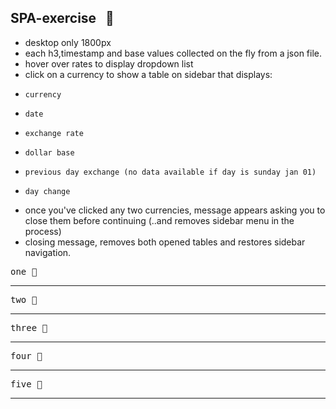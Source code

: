 SPA-exercise  &nbsp; :rocket:
--------

- desktop only 1800px
- each h3,timestamp and base values collected on the fly from a json file.
- hover over rates to display dropdown list
- click on a currency to show a table on sidebar that displays:
+     currency
+     date
+     exchange rate
+     dollar base
+     previous day exchange (no data available if day is sunday jan 01)
+     day change

- once you've clicked any two currencies, message appears asking you to close them
  before continuing  (..and removes sidebar menu in the process)
- closing message, removes both opened tables and restores sidebar navigation.

<kbd>one :ticket:</kbd><br/>
[](public/images.s1.png) 
<hr/>

<kbd>two :ticket:</kbd><br/>
[](public/images.s2a.png) 
<hr/>

<kbd>three :ticket:</kbd><br/>
[](public/images.s2b.png) 
<hr/>

<kbd>four :ticket:</kbd><br/>
[](public/images.s3a.png) 
<hr/>

<kbd>five :ticket:</kbd><br/>
[](public/images.s3b.png) 
<hr/>








